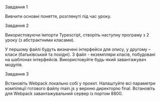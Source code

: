Завдання 1

Вивчити основні поняття, розглянуті під час уроку.

Завдання 2

Використовуючи імпорти Typescript, створіть наступну програму з 2 уроку (з абстрактними класами).

У першому файлі будуть визначені інтерфейси для опису, у другому – класи (батьківський та похідні). 3 файл - екземпляри класів, побудовані на шаблонах інтерфейсів. Використовуйте будь-який завантажувач модулів.

Завдання 3

Встановіть Webpack локально собі у проект. Налаштуйте всі параметри компіляції готового файлу main.js у верхню директорію final. Встановіть для Webpack завантажувальний сервер із портом 8800.